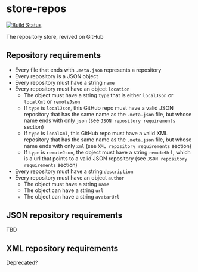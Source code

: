 # store-repos

[![Build Status](https://travis-ci.org/cloud-emoticon/store-repos.svg?branch=master)](https://travis-ci.org/cloud-emoticon/store-repos)

The repository store, revived on GitHub

## Repository requirements

* Every file that ends with `.meta.json` represents a repository
* Every repository is a JSON object
* Every repository must have a string `name`
* Every repository must have an object `location`
  * The object must have a string `type` that is either `localJson` or `localXml` or `remoteJson`
  * If `type` is `localJson`, this GitHub repo must have a valid JSON repository that has the same name as the `.meta.json` file, but whose name ends with only `json` (see `JSON repository requirements` section)
  * If `type` is `localXml`, this GitHub repo must have a valid XML repository that has the same name as the `.meta.json` file, but whose name ends with only `xml` (see `XML repository requirements` section)
  * If `type` is `remoteJson`, the object must have a string `remoteUrl`, which is a url that points to a valid JSON repository (see `JSON repository requirements` section)
* Every repository must have a string `description`
* Every repository must have an object `author`
  * The object must have a string `name`
  * The object can have a string `url`
  * The object can have a string `avatarUrl`

## JSON repository requirements

TBD

## XML repository requirements

Deprecated?